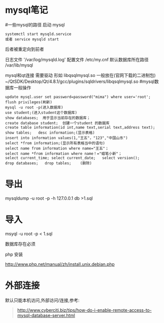 # mysql笔记
#一些mysql的路径
启动 mysql   

	systemctl start mysqld.service
	或者 service mysqld start
后者被重定向到前者	
	
日志文件 '/var/log/mysqld.log' 
配置文件 /etc/my.cnf 
默认数据库所在路径 /var/lib/mysql

mysql和qt连接 需要驱动 形如 libqsqlmysql.so
一般放在(官网下载的二进制包) 
~/QtSDK/Desktop/Qt/4.8.1/gcc/plugins/sqldrivers/libqsqlmysql.so
#mysql数据库一般操作

	update mysql.user set password=password("mima") where user='root';
	flush privileges(刷新)
	mysql -u root -p(进入数据库)
	use student;(进入student这个数据库)
	show databases;  用于显示当前存在的数据库；
	create database student;  创建一个student 的数据库
	create table information(id int,name text,serial text,address text);
	show tables;   desc information;(显示表格)
	insert into information values(1,"王五"，"123","中国山东")
	select *from information;(显示所有表格当中的语句)
	select name from information where name="王五"；
	select name *from information where name！="蜡笔小新"；
	select current_time; select current_date;   select version();
	drop databases;   drop tables;    (删除)

# 导出

   mysqldump -u root -p  -h 127.0.0.1 db >1.sql

# 导入

  msyql -u root -p < 1.sql

数据库存在必须

php 安装

http://www.php.net/manual/zh/install.unix.debian.php

# 外部连接

默认只能本机访问,外部访问/连接,参考:

> http://www.cyberciti.biz/tips/how-do-i-enable-remote-access-to-mysql-database-server.html
